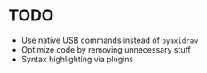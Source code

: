 # TODO

- Use native USB commands instead of `pyaxidraw`
- Optimize code by removing unnecessary stuff
- Syntax highlighting via plugins
